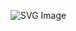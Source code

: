 ![SVG Image](/home/harishi/Downloads/studies/SEM_2/DSP/codes/notes/Week_3/images/week03-data-visual-01.svg)
